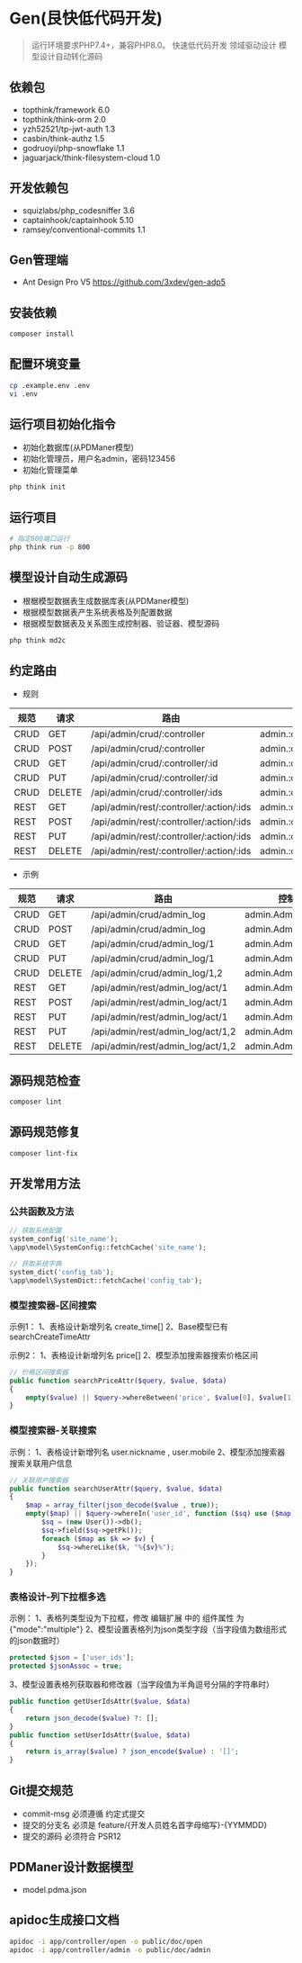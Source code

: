 Gen(艮快低代码开发)
==================

> 运行环境要求PHP7.4+，兼容PHP8.0。
> 快速低代码开发
> 领域驱动设计
> 模型设计自动转化源码

## 依赖包

* topthink/framework 6.0
* topthink/think-orm 2.0
* yzh52521/tp-jwt-auth 1.3
* casbin/think-authz 1.5
* godruoyi/php-snowflake 1.1
* jaguarjack/think-filesystem-cloud 1.0

## 开发依赖包

* squizlabs/php_codesniffer 3.6
* captainhook/captainhook 5.10
* ramsey/conventional-commits 1.1

## Gen管理端

* Ant Design Pro V5
https://github.com/3xdev/gen-adp5

## 安装依赖

```bash
composer install
```

## 配置环境变量

```bash
cp .example.env .env
vi .env
```

## 运行项目初始化指令

* 初始化数据库(从PDManer模型)
* 初始化管理员，用户名admin，密码123456
* 初始化管理菜单

```bash
php think init
```

## 运行项目

```bash
# 指定800端口运行
php think run -p 800
```

## 模型设计自动生成源码

* 根椐模型数据表生成数据库表(从PDManer模型)
* 根据模型数据表产生系统表格及列配置数据
* 根据模型数据表及关系图生成控制器、验证器、模型源码

```bash
php think md2c
```


## 约定路由

* 规则

| 规范 | 请求 | 路由 | 控制器/操作 |
| ---- | ---- | ---- | ---- |
| CRUD | GET  | /api/admin/crud/:controller | admin.:controller/index |
| CRUD | POST | /api/admin/crud/:controller | admin.:controller/create |
| CRUD | GET  | /api/admin/crud/:controller/:id | admin.:controller/read |
| CRUD | PUT  | /api/admin/crud/:controller/:id | admin.:controller/update |
| CRUD | DELETE | /api/admin/crud/:controller/:ids | admin.:controller/delete |
| REST | GET  | /api/admin/rest/:controller/:action/:ids | admin.:controller/get:action |
| REST | POST  | /api/admin/rest/:controller/:action/:ids | admin.:controller/post:action |
| REST | PUT  | /api/admin/rest/:controller/:action/:ids | admin.:controller/put:action |
| REST | DELETE | /api/admin/rest/:controller/:action/:ids | admin.:controller/delete:action |

* 示例

| 规范 | 请求 | 路由 | 控制器/操作 |
| ---- | ---- | ---- | ---- |
| CRUD | GET  | /api/admin/crud/admin_log | admin.AdminLog/index |
| CRUD | POST | /api/admin/crud/admin_log | admin.AdminLog/create |
| CRUD | GET  | /api/admin/crud/admin_log/1 | admin.AdminLog/read |
| CRUD | PUT  | /api/admin/crud/admin_log/1 | admin.AdminLog/update |
| CRUD | DELETE | /api/admin/crud/admin_log/1,2 | admin.AdminLog/delete |
| REST | GET  | /api/admin/rest/admin_log/act/1 | admin.AdminLog/getAct |
| REST | POST  | /api/admin/rest/admin_log/act/1 | admin.AdminLog/postAct |
| REST | PUT  | /api/admin/rest/admin_log/act/1 | admin.AdminLog/putAct |
| REST | PUT  | /api/admin/rest/admin_log/act/1,2 | admin.AdminLog/putAct |
| REST | DELETE | /api/admin/rest/admin_log/act/1,2 | admin.AdminLog/deleteAct |

## 源码规范检查

```bash
composer lint
```

## 源码规范修复

```bash
composer lint-fix
```

## 开发常用方法

### 公共函数及方法
```php
// 获取系统配置
system_config('site_name');
\app\model\SystemConfig::fetchCache('site_name');

// 获取系统字典
system_dict('config_tab');
\app\model\SystemDict::fetchCache('config_tab');
```

### 模型搜索器-区间搜索
示例1：
1、表格设计新增列名 create_time[]
2、Base模型已有searchCreateTimeAttr

示例2：
1、表格设计新增列名 price[]
2、模型添加搜索器搜索价格区间
```php
// 价格区间搜索器
public function searchPriceAttr($query, $value, $data)
{
    empty($value) || $query->whereBetween('price', $value[0], $value[1]);
}
```

### 模型搜索器-关联搜索
示例：
1、表格设计新增列名 user.nickname , user.mobile
2、模型添加搜索器搜索关联用户信息
```php
// 关联用户搜索器
public function searchUserAttr($query, $value, $data)
{
    $map = array_filter(json_decode($value , true));
    empty($map) || $query->whereIn('user_id', function ($sq) use ($map) {
        $sq = (new User())->db();
        $sq->field($sq->getPk());
        foreach ($map as $k => $v) {
            $sq->whereLike($k, "%{$v}%");
        }
    });
}
```

### 表格设计-列下拉框多选
示例：
1、表格列类型设为下拉框，修改 编辑扩展 中的 组件属性 为 {"mode":"multiple"}
2、模型设置表格列为json类型字段（当字段值为数组形式的json数据时）
```php
protected $json = ['user_ids'];
protected $jsonAssoc = true;
```
3、模型设置表格列获取器和修改器（当字段值为半角逗号分隔的字符串时）
```php
public function getUserIdsAttr($value, $data)
{
    return json_decode($value) ?: [];
}
public function setUserIdsAttr($value, $data)
{
    return is_array($value) ? json_encode($value) : '[]';
}
```

## Git提交规范

* commit-msg 必须遵循 约定式提交
* 提交的分支名 必须是 feature/{开发人员姓名首字母缩写}-{YYMMDD}
* 提交的源码 必须符合 PSR12

[约定式提交]: https://www.conventionalcommits.org/zh-hans/v1.0.0/
[PSR-12]: https://www.php-fig.org/psr/psr-12/

## PDManer设计数据模型

* model.pdma.json

## apidoc生成接口文档

```bash
apidoc -i app/controller/open -o public/doc/open
apidoc -i app/controller/admin -o public/doc/admin
```
